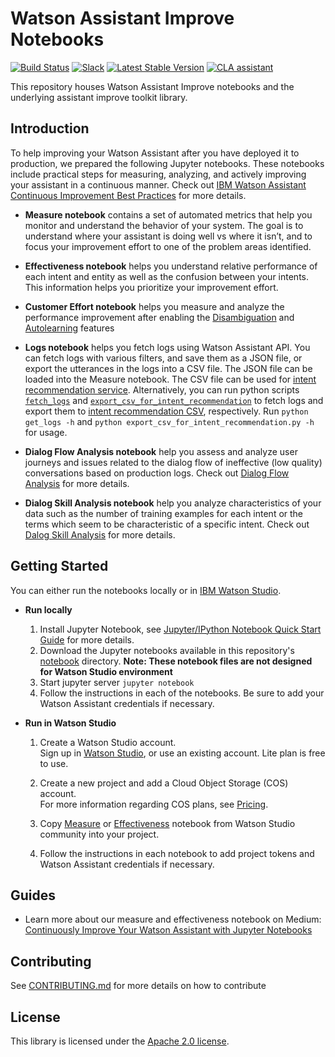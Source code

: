 # Watson Assistant Improve Notebooks

[![Build Status](https://travis-ci.org/watson-developer-cloud/assistant-improve-recommendations-notebook.svg?branch=master)](https://travis-ci.org/github/watson-developer-cloud/assistant-improve-recommendations-notebook)
[![Slack](https://wdc-slack-inviter.mybluemix.net/badge.svg)](https://wdc-slack-inviter.mybluemix.net)
[![Latest Stable Version](https://img.shields.io/pypi/v/assistant-improve-toolkit)](https://pypi.org/project/assistant-improve-toolkit/)
[![CLA assistant](https://cla-assistant.io/readme/badge/watson-developer-cloud/assistant-improve-recommendations-notebook)](https://cla-assistant.io/watson-developer-cloud/assistant-improve-recommendations-notebook)

This repository houses Watson Assistant Improve notebooks and the underlying assistant improve toolkit library.

## Introduction
To help improving your Watson Assistant after you have deployed it to production, we prepared the following Jupyter notebooks. These notebooks include practical steps for measuring, analyzing, and actively improving your assistant in a continuous manner. Check out [IBM Watson Assistant Continuous Improvement Best Practices](https://github.com/watson-developer-cloud/assistant-improve-recommendations-notebook/raw/master/notebook/IBM%20Watson%20Assistant%20Continuous%20Improvement%20Best%20Practices.pdf) for more details.

- __Measure notebook__ contains a set of automated metrics that help you monitor and understand the behavior of your system. The goal is to understand where your assistant is doing well vs where it isn’t, and to focus your improvement effort to one of the problem areas identified. 

- __Effectiveness notebook__ helps you understand relative performance of each intent and entity as well as the confusion between your intents. This information helps you prioritize your improvement effort. 

- __Customer Effort notebook__ helps you measure and analyze the performance improvement after enabling the [Disambiguation](https://cloud.ibm.com/docs/assistant?topic=assistant-dialog-runtime#dialog-runtime-disambiguation) and [Autolearning](https://cloud.ibm.com/docs/assistant?topic=assistant-autolearn) features

- __Logs notebook__ helps you fetch logs using Watson Assistant API.  You can fetch logs with various filters, and save them as a JSON file, or export the utterances in the logs into a CSV file.  The JSON file can be loaded into the Measure notebook.  The CSV file can be used for [intent recommendation service](https://cloud.ibm.com/docs/assistant?topic=assistant-intent-recommendations#intent-recommendations-get-intent-recommendations-task). Alternatively, you can run python scripts [`fetch_logs`](https://github.com/watson-developer-cloud/assistant-improve-recommendations-notebook/blob/master/src/main/python/fetch_logs.py) and [`export_csv_for_intent_recommendation`](https://github.com/watson-developer-cloud/assistant-improve-recommendations-notebook/blob/master/src/main/python/export_csv_for_intent_recommendation.py) to fetch logs and export them to [intent recommendation CSV](https://cloud.ibm.com/docs/assistant?topic=assistant-intent-recommendations#intent-recommendations-data-resources), respectively.  Run `python get_logs -h` and `python export_csv_for_intent_recommendation.py -h` for usage. 

- __Dialog Flow Analysis notebook__ help you assess and analyze user journeys and issues related to the dialog flow of ineffective (low quality) conversations based on production logs. Check out [Dialog Flow Analysis](https://github.com/watson-developer-cloud/assistant-dialog-flow-analysis) for more details.

- __Dialog Skill Analysis notebook__ help you analyze characteristics of your data such as the number of training examples for each intent or the terms which seem to be characteristic of a specific intent. Check out [Dalog Skill Analysis](https://github.com/watson-developer-cloud/assistant-dialog-skill-analysis) for more details.

## Getting Started

You can either run the notebooks locally or in [IBM Watson Studio](https://dataplatform.cloud.ibm.com/docs/content/wsj/analyze-data/notebooks-parent.html).

- **Run locally**

    1. Install Jupyter Notebook, see [Jupyter/IPython Notebook Quick Start Guide](https://jupyter-notebook-beginner-guide.readthedocs.io/en/latest/install.html) for more details.
    2. Download the Jupyter notebooks available in this repository's [notebook](https://github.com/watson-developer-cloud/assistant-improve-recommendations-notebook/tree/master/notebook) directory. __Note: These notebook files are not designed for Watson Studio environment__
    3. Start jupyter server `jupyter notebook`
    4. Follow the instructions in each of the notebooks. Be sure to add your Watson Assistant credentials if necessary.

- **Run in Watson Studio**
    
    1. Create a Watson Studio account.    
       Sign up in [Watson Studio](https://www.ibm.com/cloud/watson-studio), or use an existing account. Lite plan is free to use.

    2. Create a new project and add a Cloud Object Storage (COS) account.    
       For more information regarding COS plans, see [Pricing](https://www.ibm.com/cloud-computing/bluemix/pricing-object-storage).

    3. Copy [Measure](https://dataplatform.cloud.ibm.com/exchange/public/entry/view/133dfc4cd1480bbe4eaa78d3f635e568) or  [Effectiveness](https://dataplatform.cloud.ibm.com/exchange/public/entry/view/133dfc4cd1480bbe4eaa78d3f636921c) notebook from Watson Studio community into your project.
    
    4. Follow the instructions in each notebook to add project tokens and Watson Assistant credentials if necessary.

## Guides
* Learn more about our measure and effectiveness notebook on Medium: [Continuously Improve Your Watson Assistant with Jupyter Notebooks](https://medium.com/ibm-watson/continuously-improve-your-watson-assistant-with-jupiter-notebooks-60231df4f01f)

## Contributing 
See [CONTRIBUTING.md](CONTRIBUTING.md) for more details on how to contribute

## License
This library is licensed under the [Apache 2.0 license](http://www.apache.org/licenses/LICENSE-2.0).

